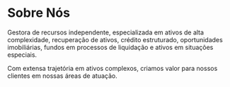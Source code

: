 # Sobre Nós

Gestora de recursos independente, especializada em ativos de alta complexidade, recuperação de ativos, crédito estruturado, oportunidades imobiliárias, fundos em processos de liquidação e ativos em situações especiais.

Com extensa trajetória em ativos complexos, criamos valor para nossos clientes em nossas áreas de atuação.
